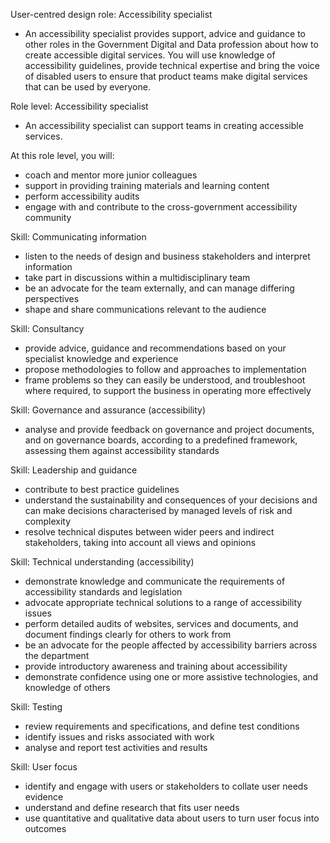 User-centred design role: Accessibility specialist
- An accessibility specialist provides support, advice and guidance to other roles in the Government Digital and Data profession about how to create accessible digital services.
You will use knowledge of accessibility guidelines, provide technical expertise and bring the voice of disabled users to ensure that product teams make digital services that can be used by everyone.

Role level: Accessibility specialist
- An accessibility specialist can support teams in creating accessible services.

At this role level, you will:
- coach and mentor more junior colleagues
- support in providing training materials and learning content
- perform accessibility audits
- engage with and contribute to the cross-government accessibility community

Skill: Communicating information
- listen to the needs of design and business stakeholders and interpret information
- take part in discussions within a multidisciplinary team
- be an advocate for the team externally, and can manage differing perspectives
- shape and share communications relevant to the audience

Skill: Consultancy
- provide advice, guidance and recommendations based on your specialist knowledge and experience
- propose methodologies to follow and approaches to implementation
- frame problems so they can easily be understood, and troubleshoot where required, to support the business in operating more effectively

Skill: Governance and assurance (accessibility)
- analyse and provide feedback on governance and project documents, and on governance boards, according to a predefined framework, assessing them against accessibility standards

Skill: Leadership and guidance
- contribute to best practice guidelines
- understand the sustainability and consequences of your decisions and can make decisions characterised by managed levels of risk and complexity
- resolve technical disputes between wider peers and indirect stakeholders, taking into account all views and opinions

Skill: Technical understanding (accessibility)
- demonstrate knowledge and communicate the requirements of accessibility standards and legislation
- advocate appropriate technical solutions to a range of accessibility issues
- perform detailed audits of websites, services and documents, and document findings clearly for others to work from
- be an advocate for the people affected by accessibility barriers across the department
- provide introductory awareness and training about accessibility
- demonstrate confidence using one or more assistive technologies, and knowledge of others

Skill: Testing
- review requirements and specifications, and define test conditions
- identify issues and risks associated with work
- analyse and report test activities and results

Skill: User focus
- identify and engage with users or stakeholders to collate user needs evidence
- understand and define research that fits user needs
- use quantitative and qualitative data about users to turn user focus into outcomes